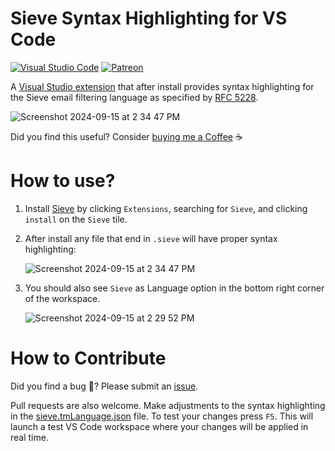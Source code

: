 # Sieve Syntax Highlighting for VS Code

[![Visual Studio Code](https://img.shields.io/badge/Visual%20Studio%20Code-0078d7.svg?style=for-the-badge&logo=visual-studio-code&logoColor=white)](https://marketplace.visualstudio.com/items?itemName=scottsmereka.vscode-sieve)  [![Patreon](https://img.shields.io/badge/Patreon-F96854?style=for-the-badge&logo=patreon&logoColor=white)](https://www.patreon.com/Smereka/shop/buy-me-coffee-423391?utm_medium=clipboard_copy&utm_source=copyLink&utm_campaign=productshare_creator&utm_content=join_link)

A [Visual Studio extension](https://marketplace.visualstudio.com/items?itemName=scottsmereka.vscode-sieve) that after install provides syntax highlighting for the Sieve email filtering language as specified by [RFC 5228](https://tools.ietf.org/html/rfc5228).

![Screenshot 2024-09-15 at 2 34 47 PM](https://github.com/user-attachments/assets/e8ca4970-19d2-4a8e-880a-60f4cfdd5ca2)

Did you find this useful? Consider [buying me a Coffee](https://www.patreon.com/Smereka/shop/buy-me-coffee-423391?utm_medium=clipboard_copy&utm_source=copyLink&utm_campaign=productshare_creator&utm_content=join_link) ☕


# How to use?

1. Install [Sieve](https://marketplace.visualstudio.com/items?itemName=scottsmereka.vscode-sieve) by clicking `Extensions`, searching for `Sieve`, and clicking `install` on the `Sieve` tile.

2. After install any file that end in `.sieve` will have proper syntax highlighting: 

    ![Screenshot 2024-09-15 at 2 34 47 PM](https://github.com/user-attachments/assets/e8ca4970-19d2-4a8e-880a-60f4cfdd5ca2)

3. You should also see `Sieve` as Language option in the bottom right corner of the workspace.

    ![Screenshot 2024-09-15 at 2 29 52 PM](https://github.com/user-attachments/assets/5e6a0bcc-066c-4a53-9588-30c85cac1672)


# How to Contribute

Did you find a bug 🐛? Please submit an [issue](https://github.com/ssmereka/vscode-sieve/issues/new).

Pull requests are also welcome. Make adjustments to the syntax highlighting in the [sieve.tmLanguage.json](https://github.com/ssmereka/vscode-sieve/blob/main/syntaxes/sieve.tmLanguage.json) file. To test your changes press `F5`. This will launch a test VS Code workspace where your changes will be applied in real time.

